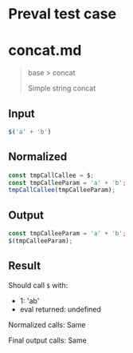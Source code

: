 # Preval test case

# concat.md

> base > concat
>
> Simple string concat

## Input

`````js filename=intro
$('a' + 'b')
`````

## Normalized

`````js filename=intro
const tmpCallCallee = $;
const tmpCalleeParam = 'a' + 'b';
tmpCallCallee(tmpCalleeParam);
`````

## Output

`````js filename=intro
const tmpCalleeParam = 'a' + 'b';
$(tmpCalleeParam);
`````

## Result

Should call `$` with:
 - 1: 'ab'
 - eval returned: undefined

Normalized calls: Same

Final output calls: Same
